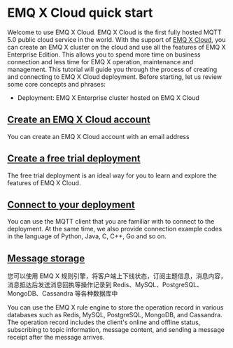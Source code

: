 # EMQ X Cloud quick start

Welcome to use EMQ X Cloud. EMQ X Cloud is the first fully hosted MQTT 5.0 public cloud service in the world. With the support of [EMQ X Cloud](https://cloud.emqx.io/cn), you can create an EMQ X cluster on the cloud and use all the features of EMQ X Enterprise Edition. This allows you to spend more time on business connection and less time for EMQ X operation, maintenance and management. This tutorial will guide you through the process of creating and connecting to EMQ X Cloud deployment. Before starting, let us review some core concepts and phrases:

* Deployment: EMQ X Enterprise cluster hosted on EMQ X Cloud



## [Create an EMQ X Cloud account](./create_account.md)

You can create an EMQ X Cloud account with an email address



## [Create a free trial deployment](./create_free_trial.md)

The free trial deployment is an ideal way for you to learn and explore the features of EMQ X Cloud.



## [Connect to your deployment](../connect_to_deployments/README.md)

You can use the MQTT client that you are familiar with to connect to the deployment. At the same time, we also provide connection example codes in  the language of Python, Java, C, C++, Go and so on.



## [Message storage](../connect_to_deployments/README.md)

您可以使用 EMQ X 规则引擎，将客户端上下线状态，订阅主题信息，消息内容，消息抵达后发送消息回执等操作记录到 Redis、MySQL、PostgreSQL、MongoDB、Cassandra 等各种数据库中

You can use the EMQ X rule engine to store the operation record in various databases such as Redis, MySQL, PostgreSQL, MongoDB, and Cassandra. The operation record includes the client's online and offline status, subscribing to topic information, message content, and sending a message receipt after the message arrives.